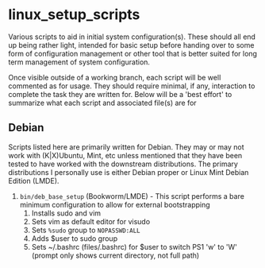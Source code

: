 # linux_setup_scripts
Various scripts to aid in initial system configuration(s).  These should all end up being rather light, intended for basic setup before handing over to some form of configuration management or other tool that is better suited for long term management of system configuration.

Once visible outside of a working branch, each script will be well commented as for usage.  They should require minimal, if any, interaction to complete the task they are written for.  Below will be a 'best effort' to summarize what each script and associated file(s) are for

## Debian
Scripts listed here are primarily written for Debian.  They may or may not work with (K|X)Ubuntu, Mint, etc unless mentioned that they have been tested to have worked with the downstream distributions.  The primary distributions I personally use is either Debian proper or Linux Mint Debian Edition (LMDE).

1. `bin/deb_base_setup` (Bookworm/LMDE) - This script performs a bare minimum configuration to allow for external bootstrapping
   1. Installs sudo and vim
   2. Sets vim as default editor for visudo
   3. Sets `%sudo` group to `NOPASSWD:ALL`
   4. Adds $user to sudo group
   5. Sets ~/.bashrc (files/.bashrc) for $user to switch PS1 'w' to 'W' (prompt only shows current directory, not full path)
